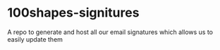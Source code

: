 # 100shapes-signitures
A repo to generate and host all our email signatures which allows us to easily update them
